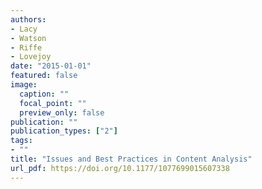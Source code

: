 ```yaml
---
authors:
- Lacy
- Watson
- Riffe
- Lovejoy
date: "2015-01-01"
featured: false
image:
  caption: ""
  focal_point: ""
  preview_only: false
publication: ""
publication_types: ["2"]
tags:
- ""
title: "Issues and Best Practices in Content Analysis"
url_pdf: https://doi.org/10.1177/1077699015607338
---
```

